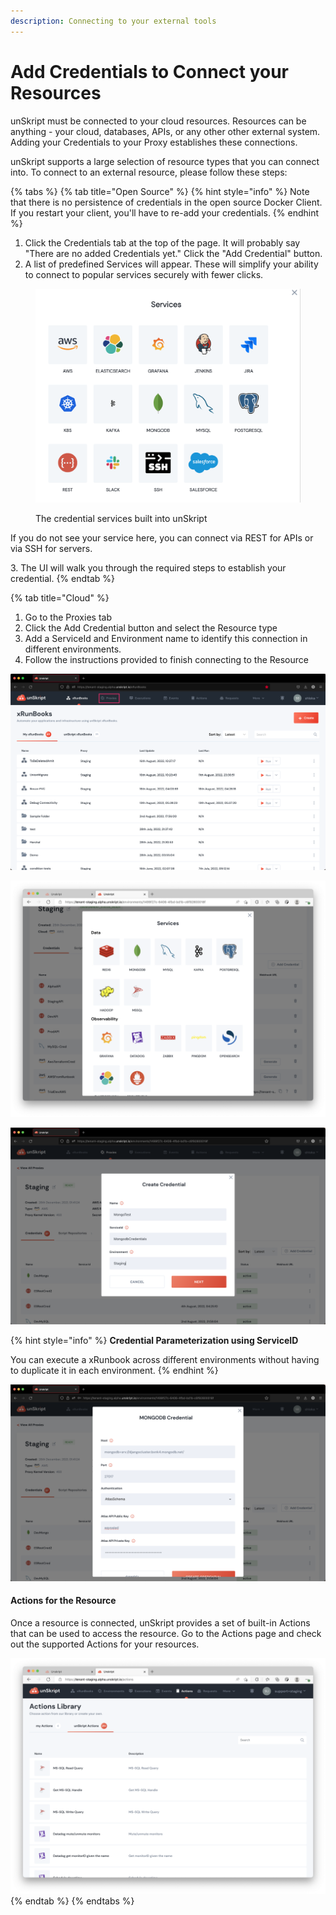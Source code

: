 ```yaml
---
description: Connecting to your external tools
---
```


# Add Credentials to Connect your Resources

unSkript must be connected to your cloud resources. Resources can be anything - your cloud, databases, APIs, or any other other external system. Adding your Credentials to your Proxy establishes these connections.&#x20;

unSkript supports a large selection of resource types that you can connect into. To connect to an external resource, please follow these steps:



{% tabs %}
{% tab title="Open Source" %}
{% hint style="info" %}
Note that there is no persistence of credentials in the open source Docker Client. If you restart your client, you'll have to re-add your credentials.
{% endhint %}

1. Click the Credentials tab at the top of the page.  It will probably say "There are no added Credentials yet."  Click the "Add Credential" button.
2. A list of predefined Services will appear. These will simplify your ability to connect to popular services securely with fewer clicks.

<figure><img src="../../.gitbook/assets/Screenshot 2022-10-24 at 12.55.11.png" alt="a list of the credential services prepopulated in unSkript"><figcaption><p>The credential services built into unSkript</p></figcaption></figure>

If you do not see your service here, you can connect via REST for APIs or via SSH for servers.

3\.  The UI will walk you through the required steps to establish your credential.
{% endtab %}

{% tab title="Cloud" %}


1. Go to the Proxies tab&#x20;
2. Click the Add Credential button and select the Resource type
3. Add a ServiceId and Environment name to identify this connection in different environments.
4. Follow the instructions provided to finish connecting to the Resource

![Step 1- Go to the Proxies tab](../../.gitbook/assets/02513568-FEF2-4439-9E0D-2B24C6758C61.png)

![Step 2- Select the Resource type and follow onscreen instructions to connect](<../../.gitbook/assets/Screen Shot 2022-05-16 at 12.27.02 AM.png>)

![Step 3- Add a Name, ServiceID and Environment](<../../.gitbook/assets/Screenshot 2022-08-12 at 5.37.48 PM.png>)

{% hint style="info" %}
**Credential Parameterization using ServiceID**

You can execute a xRunbook across different environments without having to duplicate it in each environment.
{% endhint %}

![Step 4 - Add details of your connection](<../../.gitbook/assets/Screenshot 2022-08-12 at 5.38.25 PM.png>)

#### Actions for the Resource

Once a resource is connected, unSkript provides a set of built-in Actions that can be used to access the resource. Go to the Actions page and check out the supported Actions for your resources.

![unSkript Actions library helps perform tasks with resources](<../../.gitbook/assets/Screen Shot 2022-05-16 at 12.43.20 AM.png>)
{% endtab %}
{% endtabs %}

